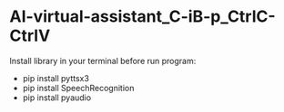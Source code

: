 # AI-virtual-assistant_C-iB-p_CtrlC-CtrlV
Install library in your terminal before run program:
+ pip install pyttsx3
+ pip install SpeechRecognition
+ pip install pyaudio

